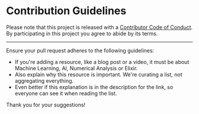 # Contribution Guidelines

Please note that this project is released with a
[Contributor Code of Conduct](code-of-conduct.md). By participating in this
project you agree to abide by its terms.

---

Ensure your pull request adheres to the following guidelines:

- If you're adding a resource, like a blog post or a video, it must be about Machine Learning, AI, Numerical Analysis or Elixir.
- Also explain why this resource is important. We're curating a list, not aggregating everything.
- Even better if this explanation is in the description for the link, so everyone can see it when
reading the list.

Thank you for your suggestions!
